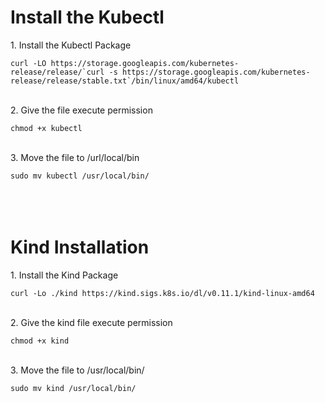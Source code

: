 <h1>Install the Kubectl</h1>
<p>1. Install the Kubectl Package</p>
<code>curl -LO https://storage.googleapis.com/kubernetes-release/release/`curl -s https://storage.googleapis.com/kubernetes-release/release/stable.txt`/bin/linux/amd64/kubectl</code>
<br><br>
<p>2. Give the file execute permission</p>
<code>chmod +x kubectl</code>
<br><br>
<p>3. Move the file to /url/local/bin</p>
<code>sudo mv kubectl /usr/local/bin/</code>
<br><br>
<br><br>
<h1>Kind Installation</h1>
<p>1. Install the Kind Package</p>
<code>curl -Lo ./kind https://kind.sigs.k8s.io/dl/v0.11.1/kind-linux-amd64</code>
<br><br>
<p>2. Give the kind file execute permission</p>
<code>chmod +x kind</code>
<br><br>
<p>3. Move the file to /usr/local/bin/</p>
<code>sudo mv kind /usr/local/bin/</code>
<br><br>
<br><br>
